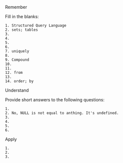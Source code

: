 Remember

Fill in the blanks:

	1. Structured Query Language
	2. sets; tables
	3. 
	4.
	5.
	6.
	7. uniquely
	8.
	9. Compound
	10.
	11.
	12. from
	13.
	14. order; by

Understand

Provide short answers to the following questions:

	1.
	2. No, NULL is not equal to anthing. It's undefined.
	3.
	4.
	5.
	6.

Apply

	1.
	2.
	3.
